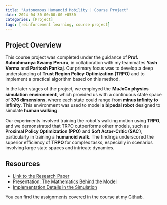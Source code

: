 ```yaml
---
title: "Autonomous Humanoid Mobility | Course Project"
date: 2024-04-30 00:00:00 +0530
categories: [Project]
tags: [reinforcement learning, course project]
---
```


## Project Overview

This course project was completed under the guidance of **Prof. Subrahmanya Swamy Peruru**, in collaboration with my teammates **Yash Verma** and **Paritosh Pankaj**. Our primary focus was to develop a deep understanding of **Trust Region Policy Optimization (TRPO)** and to implement a practical algorithm based on this method.

In the later stages of the project, we employed the **MuJoCo physics simulation environment**, which provided us with a continuous state space of **376 dimensions**, where each state could range from **minus infinity to infinity**. This environment was used to model a **bipedal robot** designed to simulate **human walking**.

Our experiments involved training the robot's walking motion using **TRPO**, and we demonstrated that TRPO outperforms other models, such as **Proximal Policy Optimization (PPO)** and **Soft Actor-Critic (SAC)**, particularly in training a **humanoid walk**. The findings underscored the superior efficiency of **TRPO** for complex tasks, especially in scenarios involving large state spaces and intricate dynamics.

## Resources

- [Link to the Research Paper](https://arxiv.org/pdf/1502.05477.pdf)
- [Presentation: The Mathematics Behind the Model](https://docs.google.com/presentation/d/1SvSRa8LQY9OYLLbO5gEWhcIGgx3YTSaeOVJ-FYU3jBA/edit#slide=id.p)
- [Implementation Details in the Simulation](https://docs.google.com/presentation/d/1fjHPl11lA-PWJJobQR5Dp2lViF3Cjf5F8WiBu-3XEq0/edit#slide=id.g2d1a7f1cc29_4_59)

You can find the assignments covered in the course at my [Github](https://github.com/praneatdata/Reinforcement-Learning-Course-Project/tree/main/Assignments).
